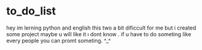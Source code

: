 # to_do_list
hey im lerning python and english this two a bit dificcult for me but i created some project maybe u will like it ı dont know .
if u have to do someting like every people you can promt someting. ^_^
